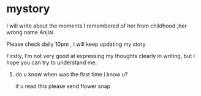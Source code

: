 # mystory

I will write about the moments I remembered of her from childhood ,her wrong name Anjlai

Please check daily 10pm , I will keep updating my story


Firstly, I’m not very good at expressing my thoughts clearly in writing, but I hope you can try to understand me.


1. do u know when was the first time i know u?

   if u read this please send flower snap 




